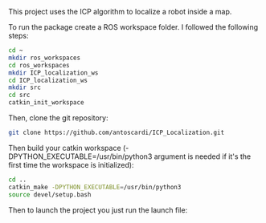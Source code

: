 This project uses the ICP algorithm to localize a robot inside a map.

To run the package create a ROS workspace folder.
I followed the following steps:
```sh
cd ~
mkdir ros_workspaces
cd ros_workspaces
mkdir ICP_localization_ws
cd ICP_localization_ws
mkdir src
cd src
catkin_init_workspace
```
Then, clone the git repository:
```sh
git clone https://github.com/antoscardi/ICP_Localization.git
```

Then build your catkin workspace (-DPYTHON_EXECUTABLE=/usr/bin/python3 argument is needed if it's the first time the workspace is initialized):
```sh
cd ..
catkin_make -DPYTHON_EXECUTABLE=/usr/bin/python3
source devel/setup.bash
```

Then to launch the project you just run the launch file:
```sh

```